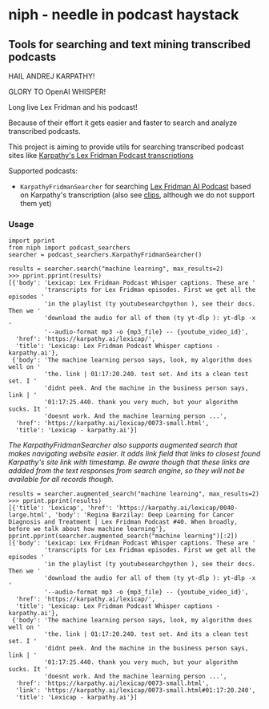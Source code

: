 # niph - needle in podcast haystack

## Tools for searching and text mining transcribed podcasts

HAIL ANDREJ KARPATHY!

GLORY TO OpenAI WHISPER!

Long live Lex Fridman and his podcast!

Because of their effort it gets easier and faster to search and analyze transcribed podcasts.

This project is aiming to provide utils for searching transcribed podcast sites like [Karpathy's Lex Fridman Podcast transcriptions](https://karpathy.ai/lexicap/)

Supported podcasts:
- `KarpathyFridmanSearcher` for searching [Lex Fridman AI Podcast](https://www.youtube.com/@lexfridman) based on Karpathy's transcription (also see [clips](https://www.youtube.com/@LexClips), although we do not support them yet)

### Usage

```
import pprint
from niph import podcast_searchers
searcher = podcast_searchers.KarpathyFridmanSearcher()

results = searcher.search("machine learning", max_results=2)
>>> pprint.pprint(results)
[{'body': 'Lexicap: Lex Fridman Podcast Whisper captions. These are '
          'transcripts for Lex Fridman episodes. First we get all the episodes '
          'in the playlist (ty youtubesearchpython ), see their docs. Then we '
          'download the audio for all of them (ty yt-dlp ): yt-dlp -x '
          '--audio-format mp3 -o {mp3_file} -- {youtube_video_id}',
  'href': 'https://karpathy.ai/lexicap/',
  'title': 'Lexicap: Lex Fridman Podcast Whisper captions - karpathy.ai'},
 {'body': 'The machine learning person says, look, my algorithm does well on '
          'the. link | 01:17:20.240. test set. And its a clean test set. I '
          'didnt peek. And the machine in the business person says, link | '
          '01:17:25.440. thank you very much, but your algorithm sucks. It '
          'doesnt work. And the machine learning person ...',
  'href': 'https://karpathy.ai/lexicap/0073-small.html',
  'title': 'Lexicap - karpathy.ai'}]
```

*The KarpathyFridmanSearcher also supports augmented search that makes navigating website easier. It adds link field that links to closest found Karpathy's site link with timestamp. Be aware though that these links are addded from the text responses from search engine, so they will not be available for all records though.*

```
results = searcher.augmented_search("machine learning", max_results=2)
>>> pprint.pprint(results)
[{'title': 'Lexicap', 'href': 'https://karpathy.ai/lexicap/0040-large.html', 'body': 'Regina Barzilay: Deep Learning for Cancer Diagnosis and Treatment | Lex Fridman Podcast #40. When broadly, before we talk about how machine learning'},
pprint.pprint(searcher.augmented_search("machine learning")[:2])
[{'body': 'Lexicap: Lex Fridman Podcast Whisper captions. These are '
          'transcripts for Lex Fridman episodes. First we get all the episodes '
          'in the playlist (ty youtubesearchpython ), see their docs. Then we '
          'download the audio for all of them (ty yt-dlp ): yt-dlp -x '
          '--audio-format mp3 -o {mp3_file} -- {youtube_video_id}',
  'href': 'https://karpathy.ai/lexicap/',
  'title': 'Lexicap: Lex Fridman Podcast Whisper captions - karpathy.ai'},
 {'body': 'The machine learning person says, look, my algorithm does well on '
          'the. link | 01:17:20.240. test set. And its a clean test set. I '
          'didnt peek. And the machine in the business person says, link | '
          '01:17:25.440. thank you very much, but your algorithm sucks. It '
          'doesnt work. And the machine learning person ...',
  'href': 'https://karpathy.ai/lexicap/0073-small.html',
  'link': 'https://karpathy.ai/lexicap/0073-small.html#01:17:20.240',
  'title': 'Lexicap - karpathy.ai'}]
```
